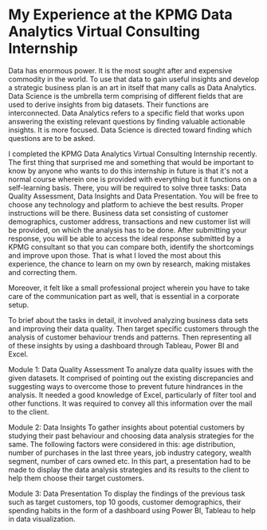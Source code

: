 # My Experience at the KPMG Data Analytics Virtual Consulting Internship
Data has enormous power. It is the most sought after and expensive commodity in the world. To use that data to gain useful insights and develop a strategic business plan is an art in itself that many calls as Data Analytics. Data Science is the umbrella term comprising of different fields that are used to derive insights from big datasets. Their functions are interconnected. Data Analytics refers to a specific field that works upon answering the existing relevant questions by finding valuable actionable insights. It is more focused. Data Science is directed toward finding which questions are to be asked.

I completed the KPMG Data Analytics Virtual Consulting Internship recently. The first thing that surprised me and something that would be important to know by anyone who wants to do this internship in future is that it's not a normal course wherein one is provided with everything but it functions on a self-learning basis. There, you will be required to solve three tasks: Data Quality Assessment, Data Insights and Data Presentation. You will be free to choose any technology and platform to achieve the best results. Proper instructions will be there. Business data set consisting of customer demographics, customer address, transactions and new customer list will be provided, on which the analysis has to be done. After submitting your response, you will be able to access the ideal response submitted by a KPMG consultant so that you can compare both, identify the shortcomings and improve upon those. That is what I loved the most about this experience, the chance to learn on my own by research, making mistakes and correcting them.

Moreover, it felt like a small professional project wherein you have to take care of the communication part as well, that is essential in a corporate setup. 

To brief about the tasks in detail, it involved analyzing business data sets and improving their data quality. Then target specific customers through the analysis of customer behaviour trends and patterns. Then representing all of these insights by using a dashboard through Tableau, Power BI and Excel.


Module 1: Data Quality Assessment 
To analyze data quality issues with the given datasets. It comprised of pointing out the existing discrepancies and suggesting ways to overcome those to prevent future hindrances in the analysis. It needed a good knowledge of Excel, particularly of filter tool and other functions. It was required to convey all this information over the mail to the client.


Module 2: Data Insights
To gather insights about potential customers by studying their past behaviour and choosing data analysis strategies for the same. The following factors were considered in this: age distribution, number of purchases in the last three years, job industry category, wealth segment, number of cars owned etc. In this part, a presentation had to be made to display the data analysis strategies and its results to the client to help them choose their target customers.



Module 3: Data Presentation
To display the findings of the previous task such as target customers, top 10 goods, customer demographics, their spending habits in the form of a dashboard using Power BI, Tableau to help in data visualization. 
